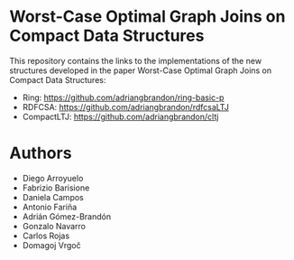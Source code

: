 # Worst-Case Optimal Graph Joins on Compact Data Structures

This repository contains the links to the implementations of the new structures developed in the paper Worst-Case Optimal Graph Joins on Compact Data Structures:

* Ring: https://github.com/adriangbrandon/ring-basic-p
* RDFCSA: https://github.com/adriangbrandon/rdfcsaLTJ
* CompactLTJ: https://github.com/adriangbrandon/cltj

# Authors
* Diego Arroyuelo
* Fabrizio Barisione
* Daniela Campos
* Antonio Fariña
* Adrián Gómez-Brandón
* Gonzalo Navarro
* Carlos Rojas
* Domagoj Vrgoč
